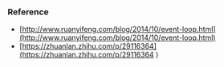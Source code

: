 










### Reference
- [http://www.ruanyifeng.com/blog/2014/10/event-loop.html](http://www.ruanyifeng.com/blog/2014/10/event-loop.html)
- [https://zhuanlan.zhihu.com/p/29116364](https://zhuanlan.zhihu.com/p/29116364 )